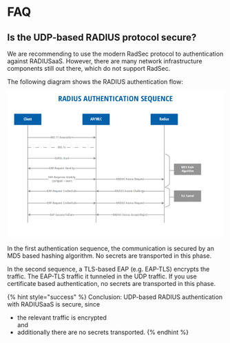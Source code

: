 # FAQ

## Is the UDP-based RADIUS protocol secure?

We are recommending to use the modern RadSec protocol to authentication against RADIUSaaS. However, there are many network infrastructure components still out there, which do not support RadSec.

The following diagram shows the RADIUS authentication flow:

![](../.gitbook/assets/radius-authentication-sequence.png)

In the first authentication sequence, the communication is secured by an MD5 based hashing algorithm. No secrets are transported in this phase.

In the second sequence, a TLS-based EAP (e.g. EAP-TLS) encrypts the traffic. The EAP-TLS traffic it tunneled in the UDP traffic. If you use certificate based authentication, no secrets are transported in this phase.

{% hint style="success" %}
Conclusion: UDP-based RADIUS authentication with RADIUSaaS is secure, since&#x20;

* the relevant traffic is encrypted\
  and
* additionally there are no secrets transported.
{% endhint %}
